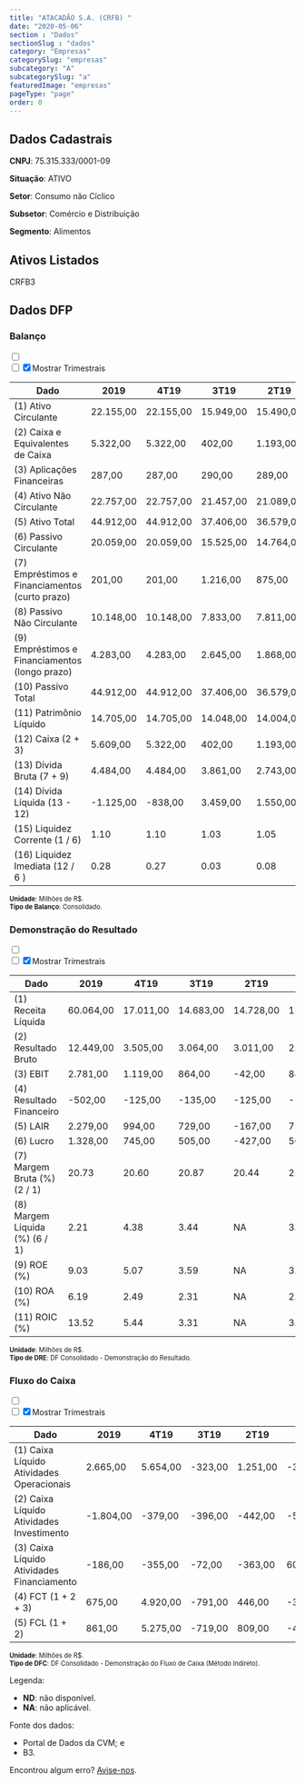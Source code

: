 ```yaml
---  
title: "ATACADÃO S.A. (CRFB) "  
date: "2020-05-06"  
section : "Dados"  
sectionSlug : "dados"  
category: "Empresas"  
categorySlug: "empresas"  
subcategory: "A"  
subcategorySlug: "a"  
featuredImage: "empresas"  
pageType: "page"  
order: 0  
---
```



## Dados Cadastrais


**CNPJ**: 75.315.333/0001-09

**Situação**: ATIVO

**Setor**: Consumo não Cíclico

**Subsetor**: Comércio e Distribuição

**Segmento**: Alimentos


## Ativos Listados


CRFB3 


## Dados DFP

### Balanço
  
<input type='checkbox' class='toggleCommand' id='toggleBalanco' name='toggleBalanco'>  
<div class='filter-group-balanco'>  
<div class='check_button_balanco'>  
<label for='toggleBalanco'>  
<input type='checkbox' data-filter-col='trimBalanco'><input type='checkbox' data-filter-col='trimBalanco' checked><span>Mostrar Trimestrais</span>  
</label>  
</div>  
</div>  
<div class='overflow balancoTableWrapper'>  
<table class='balancoTable'>  
<thead>  
<tr>  
<th class='dataHeader fixedLeftColumn'>Dado</th>  
<th>2019</th>  
<th class='trimHeader' data-col='trimBalanco'>4T19</th>  
<th class='trimHeader' data-col='trimBalanco'>3T19</th>  
<th class='trimHeader' data-col='trimBalanco'>2T19</th>  
<th class='trimHeader' data-col='trimBalanco'>1T19</th>  
<th>2018</th>  
<th class='trimHeader' data-col='trimBalanco'>4T18</th>  
<th class='trimHeader' data-col='trimBalanco'>3T18</th>  
<th class='trimHeader' data-col='trimBalanco'>2T18</th>  
<th class='trimHeader' data-col='trimBalanco'>1T18</th>  
<th>2017</th>  
<th class='trimHeader' data-col='trimBalanco'>4T17</th>  
<th class='trimHeader' data-col='trimBalanco'>3T17</th>  
<th class='trimHeader' data-col='trimBalanco'>2T17</th>  
<th class='trimHeader' data-col='trimBalanco'>1T17</th>  
<th>2016</th>  
<th class='trimHeader' data-col='trimBalanco'>4T16</th>  
<th class='trimHeader' data-col='trimBalanco'>3T16</th>  
<th class='trimHeader' data-col='trimBalanco'>2T16</th>  
<th class='trimHeader' data-col='trimBalanco'>1T16</th>  
<th>2015</th>  
<th class='trimHeader' data-col='trimBalanco'>4T15</th>  
<th class='trimHeader' data-col='trimBalanco'>3T15</th>  
<th class='trimHeader' data-col='trimBalanco'>2T15</th>  
<th class='trimHeader' data-col='trimBalanco'>1T15</th>  
</tr>  
</thead>  
<tbody>  
<tr class='trContaAtivo'>  
<td class='leftAlignCell rowDescription fixedLeftColumn'>(1) Ativo Circulante</td>  
<td>22.155,00</td>  
<td data-col='trimBalanco' class='trimData'>22.155,00</td>  
<td data-col='trimBalanco' class='trimData'>15.949,00</td>  
<td data-col='trimBalanco' class='trimData'>15.490,00</td>  
<td data-col='trimBalanco' class='trimData'>15.547,00</td>  
<td>17.898,00</td>  
<td data-col='trimBalanco' class='trimData'>17.898,00</td>  
<td data-col='trimBalanco' class='trimData'>13.915,00</td>  
<td data-col='trimBalanco' class='trimData'>14.165,00</td>  
<td data-col='trimBalanco' class='trimData'>13.661,00</td>  
<td>16.758,00</td>  
<td data-col='trimBalanco' class='trimData'>16.758,00</td>  
<td data-col='trimBalanco' class='trimData'>12.005,00</td>  
<td data-col='trimBalanco' class='trimData'>12.475,00</td>  
<td data-col='trimBalanco' class='trimData'>16.758,00</td>  
<td>13.761,00</td>  
<td data-col='trimBalanco' class='trimData'>13.761,00</td>  
<td data-col='trimBalanco' class='trimData'>13.761,00</td>  
<td data-col='trimBalanco' class='trimData'>13.761,00</td>  
<td data-col='trimBalanco' class='trimData'>13.761,00</td>  
<td>13.141,00</td>  
<td data-col='trimBalanco' class='trimData'>13.141,00</td>  
<td data-col='trimBalanco' class='trimData'>ND</td>  
<td data-col='trimBalanco' class='trimData'>ND</td>  
<td data-col='trimBalanco' class='trimData'>ND</td>  
</tr>  
<tr class='trContaAtivo'>  
<td class='leftAlignCell rowDescription fixedLeftColumn'>(2) Caixa e Equivalentes de Caixa</td>  
<td>5.322,00</td>  
<td data-col='trimBalanco' class='trimData'>5.322,00</td>  
<td data-col='trimBalanco' class='trimData'>402,00</td>  
<td data-col='trimBalanco' class='trimData'>1.193,00</td>  
<td data-col='trimBalanco' class='trimData'>747,00</td>  
<td>4.647,00</td>  
<td data-col='trimBalanco' class='trimData'>4.647,00</td>  
<td data-col='trimBalanco' class='trimData'>1.376,00</td>  
<td data-col='trimBalanco' class='trimData'>1.899,00</td>  
<td data-col='trimBalanco' class='trimData'>1.635,00</td>  
<td>4.804,00</td>  
<td data-col='trimBalanco' class='trimData'>4.804,00</td>  
<td data-col='trimBalanco' class='trimData'>773,00</td>  
<td data-col='trimBalanco' class='trimData'>1.297,00</td>  
<td data-col='trimBalanco' class='trimData'>4.804,00</td>  
<td>3.242,00</td>  
<td data-col='trimBalanco' class='trimData'>3.242,00</td>  
<td data-col='trimBalanco' class='trimData'>3.242,00</td>  
<td data-col='trimBalanco' class='trimData'>3.242,00</td>  
<td data-col='trimBalanco' class='trimData'>3.242,00</td>  
<td>2.882,00</td>  
<td data-col='trimBalanco' class='trimData'>2.882,00</td>  
<td data-col='trimBalanco' class='trimData'>ND</td>  
<td data-col='trimBalanco' class='trimData'>ND</td>  
<td data-col='trimBalanco' class='trimData'>ND</td>  
</tr>  
<tr class='trContaAtivo'>  
<td class='leftAlignCell rowDescription fixedLeftColumn'>(3) Aplicações Financeiras</td>  
<td>287,00</td>  
<td data-col='trimBalanco' class='trimData'>287,00</td>  
<td data-col='trimBalanco' class='trimData'>290,00</td>  
<td data-col='trimBalanco' class='trimData'>289,00</td>  
<td data-col='trimBalanco' class='trimData'>295,00</td>  
<td>286,00</td>  
<td data-col='trimBalanco' class='trimData'>286,00</td>  
<td data-col='trimBalanco' class='trimData'>60,00</td>  
<td data-col='trimBalanco' class='trimData'>413,00</td>  
<td data-col='trimBalanco' class='trimData'>7,00</td>  
<td>6,00</td>  
<td data-col='trimBalanco' class='trimData'>6,00</td>  
<td data-col='trimBalanco' class='trimData'>188,00</td>  
<td data-col='trimBalanco' class='trimData'>231,00</td>  
<td data-col='trimBalanco' class='trimData'>6,00</td>  
<td>0,00</td>  
<td data-col='trimBalanco' class='trimData'>0,00</td>  
<td data-col='trimBalanco' class='trimData'>0,00</td>  
<td data-col='trimBalanco' class='trimData'>0,00</td>  
<td data-col='trimBalanco' class='trimData'>0,00</td>  
<td>0,00</td>  
<td data-col='trimBalanco' class='trimData'>0,00</td>  
<td data-col='trimBalanco' class='trimData'>ND</td>  
<td data-col='trimBalanco' class='trimData'>ND</td>  
<td data-col='trimBalanco' class='trimData'>ND</td>  
</tr>  
<tr class='trContaAtivo'>  
<td class='leftAlignCell rowDescription fixedLeftColumn'>(4) Ativo Não Circulante</td>  
<td>22.757,00</td>  
<td data-col='trimBalanco' class='trimData'>22.757,00</td>  
<td data-col='trimBalanco' class='trimData'>21.457,00</td>  
<td data-col='trimBalanco' class='trimData'>21.089,00</td>  
<td data-col='trimBalanco' class='trimData'>20.110,00</td>  
<td>18.779,00</td>  
<td data-col='trimBalanco' class='trimData'>18.779,00</td>  
<td data-col='trimBalanco' class='trimData'>18.265,00</td>  
<td data-col='trimBalanco' class='trimData'>17.839,00</td>  
<td data-col='trimBalanco' class='trimData'>17.458,00</td>  
<td>17.120,00</td>  
<td data-col='trimBalanco' class='trimData'>17.120,00</td>  
<td data-col='trimBalanco' class='trimData'>16.266,00</td>  
<td data-col='trimBalanco' class='trimData'>15.032,00</td>  
<td data-col='trimBalanco' class='trimData'>17.120,00</td>  
<td>14.567,00</td>  
<td data-col='trimBalanco' class='trimData'>14.567,00</td>  
<td data-col='trimBalanco' class='trimData'>14.567,00</td>  
<td data-col='trimBalanco' class='trimData'>14.567,00</td>  
<td data-col='trimBalanco' class='trimData'>14.567,00</td>  
<td>12.900,00</td>  
<td data-col='trimBalanco' class='trimData'>12.900,00</td>  
<td data-col='trimBalanco' class='trimData'>ND</td>  
<td data-col='trimBalanco' class='trimData'>ND</td>  
<td data-col='trimBalanco' class='trimData'>ND</td>  
</tr>  
<tr class='trContaAtivo'>  
<td class='leftAlignCell rowDescription fixedLeftColumn'>(5) Ativo Total</td>  
<td>44.912,00</td>  
<td data-col='trimBalanco' class='trimData'>44.912,00</td>  
<td data-col='trimBalanco' class='trimData'>37.406,00</td>  
<td data-col='trimBalanco' class='trimData'>36.579,00</td>  
<td data-col='trimBalanco' class='trimData'>35.657,00</td>  
<td>36.677,00</td>  
<td data-col='trimBalanco' class='trimData'>36.677,00</td>  
<td data-col='trimBalanco' class='trimData'>32.180,00</td>  
<td data-col='trimBalanco' class='trimData'>32.004,00</td>  
<td data-col='trimBalanco' class='trimData'>31.119,00</td>  
<td>33.878,00</td>  
<td data-col='trimBalanco' class='trimData'>33.878,00</td>  
<td data-col='trimBalanco' class='trimData'>28.271,00</td>  
<td data-col='trimBalanco' class='trimData'>27.507,00</td>  
<td data-col='trimBalanco' class='trimData'>33.878,00</td>  
<td>28.328,00</td>  
<td data-col='trimBalanco' class='trimData'>28.328,00</td>  
<td data-col='trimBalanco' class='trimData'>28.328,00</td>  
<td data-col='trimBalanco' class='trimData'>28.328,00</td>  
<td data-col='trimBalanco' class='trimData'>28.328,00</td>  
<td>26.041,00</td>  
<td data-col='trimBalanco' class='trimData'>26.041,00</td>  
<td data-col='trimBalanco' class='trimData'>ND</td>  
<td data-col='trimBalanco' class='trimData'>ND</td>  
<td data-col='trimBalanco' class='trimData'>ND</td>  
</tr>  
<tr class='trContaPassivo'>  
<td class='leftAlignCell rowDescription fixedLeftColumn'>(6) Passivo Circulante</td>  
<td>20.059,00</td>  
<td data-col='trimBalanco' class='trimData'>20.059,00</td>  
<td data-col='trimBalanco' class='trimData'>15.525,00</td>  
<td data-col='trimBalanco' class='trimData'>14.764,00</td>  
<td data-col='trimBalanco' class='trimData'>14.448,00</td>  
<td>16.746,00</td>  
<td data-col='trimBalanco' class='trimData'>16.746,00</td>  
<td data-col='trimBalanco' class='trimData'>12.378,00</td>  
<td data-col='trimBalanco' class='trimData'>12.561,00</td>  
<td data-col='trimBalanco' class='trimData'>13.679,00</td>  
<td>16.284,00</td>  
<td data-col='trimBalanco' class='trimData'>16.284,00</td>  
<td data-col='trimBalanco' class='trimData'>11.837,00</td>  
<td data-col='trimBalanco' class='trimData'>13.527,00</td>  
<td data-col='trimBalanco' class='trimData'>16.284,00</td>  
<td>13.321,00</td>  
<td data-col='trimBalanco' class='trimData'>13.321,00</td>  
<td data-col='trimBalanco' class='trimData'>13.321,00</td>  
<td data-col='trimBalanco' class='trimData'>13.321,00</td>  
<td data-col='trimBalanco' class='trimData'>13.321,00</td>  
<td>11.989,00</td>  
<td data-col='trimBalanco' class='trimData'>11.989,00</td>  
<td data-col='trimBalanco' class='trimData'>ND</td>  
<td data-col='trimBalanco' class='trimData'>ND</td>  
<td data-col='trimBalanco' class='trimData'>ND</td>  
</tr>  
<tr class='trContaPassivo'>  
<td class='leftAlignCell rowDescription fixedLeftColumn'>(7) Empréstimos e Financiamentos (curto prazo)</td>  
<td>201,00</td>  
<td data-col='trimBalanco' class='trimData'>201,00</td>  
<td data-col='trimBalanco' class='trimData'>1.216,00</td>  
<td data-col='trimBalanco' class='trimData'>875,00</td>  
<td data-col='trimBalanco' class='trimData'>894,00</td>  
<td>17,00</td>  
<td data-col='trimBalanco' class='trimData'>17,00</td>  
<td data-col='trimBalanco' class='trimData'>985,00</td>  
<td data-col='trimBalanco' class='trimData'>1.002,00</td>  
<td data-col='trimBalanco' class='trimData'>2.001,00</td>  
<td>1.461,00</td>  
<td data-col='trimBalanco' class='trimData'>1.461,00</td>  
<td data-col='trimBalanco' class='trimData'>1.625,00</td>  
<td data-col='trimBalanco' class='trimData'>3.004,00</td>  
<td data-col='trimBalanco' class='trimData'>1.461,00</td>  
<td>645,00</td>  
<td data-col='trimBalanco' class='trimData'>645,00</td>  
<td data-col='trimBalanco' class='trimData'>645,00</td>  
<td data-col='trimBalanco' class='trimData'>645,00</td>  
<td data-col='trimBalanco' class='trimData'>645,00</td>  
<td>1.243,00</td>  
<td data-col='trimBalanco' class='trimData'>1.243,00</td>  
<td data-col='trimBalanco' class='trimData'>ND</td>  
<td data-col='trimBalanco' class='trimData'>ND</td>  
<td data-col='trimBalanco' class='trimData'>ND</td>  
</tr>  
<tr class='trContaPassivo'>  
<td class='leftAlignCell rowDescription fixedLeftColumn'>(8) Passivo Não Circulante</td>  
<td>10.148,00</td>  
<td data-col='trimBalanco' class='trimData'>10.148,00</td>  
<td data-col='trimBalanco' class='trimData'>7.833,00</td>  
<td data-col='trimBalanco' class='trimData'>7.811,00</td>  
<td data-col='trimBalanco' class='trimData'>6.651,00</td>  
<td>5.884,00</td>  
<td data-col='trimBalanco' class='trimData'>5.884,00</td>  
<td data-col='trimBalanco' class='trimData'>6.023,00</td>  
<td data-col='trimBalanco' class='trimData'>5.945,00</td>  
<td data-col='trimBalanco' class='trimData'>4.170,00</td>  
<td>4.454,00</td>  
<td data-col='trimBalanco' class='trimData'>4.454,00</td>  
<td data-col='trimBalanco' class='trimData'>3.896,00</td>  
<td data-col='trimBalanco' class='trimData'>5.054,00</td>  
<td data-col='trimBalanco' class='trimData'>4.454,00</td>  
<td>6.558,00</td>  
<td data-col='trimBalanco' class='trimData'>6.558,00</td>  
<td data-col='trimBalanco' class='trimData'>6.558,00</td>  
<td data-col='trimBalanco' class='trimData'>6.558,00</td>  
<td data-col='trimBalanco' class='trimData'>6.558,00</td>  
<td>7.021,00</td>  
<td data-col='trimBalanco' class='trimData'>7.021,00</td>  
<td data-col='trimBalanco' class='trimData'>ND</td>  
<td data-col='trimBalanco' class='trimData'>ND</td>  
<td data-col='trimBalanco' class='trimData'>ND</td>  
</tr>  
<tr class='trContaPassivo'>  
<td class='leftAlignCell rowDescription fixedLeftColumn'>(9) Empréstimos e Financiamentos (longo prazo)</td>  
<td>4.283,00</td>  
<td data-col='trimBalanco' class='trimData'>4.283,00</td>  
<td data-col='trimBalanco' class='trimData'>2.645,00</td>  
<td data-col='trimBalanco' class='trimData'>1.868,00</td>  
<td data-col='trimBalanco' class='trimData'>2.619,00</td>  
<td>1.896,00</td>  
<td data-col='trimBalanco' class='trimData'>1.896,00</td>  
<td data-col='trimBalanco' class='trimData'>1.500,00</td>  
<td data-col='trimBalanco' class='trimData'>1.500,00</td>  
<td data-col='trimBalanco' class='trimData'>516,00</td>  
<td>1.016,00</td>  
<td data-col='trimBalanco' class='trimData'>1.016,00</td>  
<td data-col='trimBalanco' class='trimData'>437,00</td>  
<td data-col='trimBalanco' class='trimData'>1.804,00</td>  
<td data-col='trimBalanco' class='trimData'>1.016,00</td>  
<td>3.394,00</td>  
<td data-col='trimBalanco' class='trimData'>3.394,00</td>  
<td data-col='trimBalanco' class='trimData'>3.394,00</td>  
<td data-col='trimBalanco' class='trimData'>3.394,00</td>  
<td data-col='trimBalanco' class='trimData'>3.394,00</td>  
<td>3.565,00</td>  
<td data-col='trimBalanco' class='trimData'>3.565,00</td>  
<td data-col='trimBalanco' class='trimData'>ND</td>  
<td data-col='trimBalanco' class='trimData'>ND</td>  
<td data-col='trimBalanco' class='trimData'>ND</td>  
</tr>  
<tr class='trContaPassivo'>  
<td class='leftAlignCell rowDescription fixedLeftColumn'>(10) Passivo Total</td>  
<td>44.912,00</td>  
<td data-col='trimBalanco' class='trimData'>44.912,00</td>  
<td data-col='trimBalanco' class='trimData'>37.406,00</td>  
<td data-col='trimBalanco' class='trimData'>36.579,00</td>  
<td data-col='trimBalanco' class='trimData'>35.657,00</td>  
<td>36.677,00</td>  
<td data-col='trimBalanco' class='trimData'>36.677,00</td>  
<td data-col='trimBalanco' class='trimData'>32.180,00</td>  
<td data-col='trimBalanco' class='trimData'>32.004,00</td>  
<td data-col='trimBalanco' class='trimData'>31.119,00</td>  
<td>33.878,00</td>  
<td data-col='trimBalanco' class='trimData'>33.878,00</td>  
<td data-col='trimBalanco' class='trimData'>28.271,00</td>  
<td data-col='trimBalanco' class='trimData'>27.507,00</td>  
<td data-col='trimBalanco' class='trimData'>33.878,00</td>  
<td>28.328,00</td>  
<td data-col='trimBalanco' class='trimData'>28.328,00</td>  
<td data-col='trimBalanco' class='trimData'>28.328,00</td>  
<td data-col='trimBalanco' class='trimData'>28.328,00</td>  
<td data-col='trimBalanco' class='trimData'>28.328,00</td>  
<td>26.041,00</td>  
<td data-col='trimBalanco' class='trimData'>26.041,00</td>  
<td data-col='trimBalanco' class='trimData'>ND</td>  
<td data-col='trimBalanco' class='trimData'>ND</td>  
<td data-col='trimBalanco' class='trimData'>ND</td>  
</tr>  
<tr class='trContaPassivo'>  
<td class='leftAlignCell rowDescription fixedLeftColumn'>(11) Patrimônio Líquido</td>  
<td>14.705,00</td>  
<td data-col='trimBalanco' class='trimData'>14.705,00</td>  
<td data-col='trimBalanco' class='trimData'>14.048,00</td>  
<td data-col='trimBalanco' class='trimData'>14.004,00</td>  
<td data-col='trimBalanco' class='trimData'>14.558,00</td>  
<td>14.047,00</td>  
<td data-col='trimBalanco' class='trimData'>14.047,00</td>  
<td data-col='trimBalanco' class='trimData'>13.779,00</td>  
<td data-col='trimBalanco' class='trimData'>13.498,00</td>  
<td data-col='trimBalanco' class='trimData'>13.270,00</td>  
<td>13.140,00</td>  
<td data-col='trimBalanco' class='trimData'>13.140,00</td>  
<td data-col='trimBalanco' class='trimData'>12.538,00</td>  
<td data-col='trimBalanco' class='trimData'>8.926,00</td>  
<td data-col='trimBalanco' class='trimData'>13.140,00</td>  
<td>8.449,00</td>  
<td data-col='trimBalanco' class='trimData'>8.449,00</td>  
<td data-col='trimBalanco' class='trimData'>8.449,00</td>  
<td data-col='trimBalanco' class='trimData'>8.449,00</td>  
<td data-col='trimBalanco' class='trimData'>8.449,00</td>  
<td>7.031,00</td>  
<td data-col='trimBalanco' class='trimData'>7.031,00</td>  
<td data-col='trimBalanco' class='trimData'>ND</td>  
<td data-col='trimBalanco' class='trimData'>ND</td>  
<td data-col='trimBalanco' class='trimData'>ND</td>  
</tr>  
<tr>  
<td class='leftAlignCell rowDescription fixedLeftColumn'>(12) Caixa (2 + 3)</td>  
<td class='positiveNumber'>5.609,00</td>  
<td class='positiveNumber trimData' data-col='trimBalanco'>5.322,00</td>  
<td class='positiveNumber trimData' data-col='trimBalanco'>402,00</td>  
<td class='positiveNumber trimData' data-col='trimBalanco'>1.193,00</td>  
<td class='positiveNumber trimData' data-col='trimBalanco'>747,00</td>  
<td class='positiveNumber'>4.933,00</td>  
<td class='positiveNumber trimData' data-col='trimBalanco'>4.647,00</td>  
<td class='positiveNumber trimData' data-col='trimBalanco'>1.376,00</td>  
<td class='positiveNumber trimData' data-col='trimBalanco'>1.899,00</td>  
<td class='positiveNumber trimData' data-col='trimBalanco'>1.635,00</td>  
<td class='positiveNumber'>4.810,00</td>  
<td class='positiveNumber trimData' data-col='trimBalanco'>4.804,00</td>  
<td class='positiveNumber trimData' data-col='trimBalanco'>773,00</td>  
<td class='positiveNumber trimData' data-col='trimBalanco'>1.297,00</td>  
<td class='positiveNumber trimData' data-col='trimBalanco'>4.804,00</td>  
<td class='positiveNumber'>3.242,00</td>  
<td class='positiveNumber trimData' data-col='trimBalanco'>3.242,00</td>  
<td class='positiveNumber trimData' data-col='trimBalanco'>3.242,00</td>  
<td class='positiveNumber trimData' data-col='trimBalanco'>3.242,00</td>  
<td class='positiveNumber trimData' data-col='trimBalanco'>3.242,00</td>  
<td class='positiveNumber'>2.882,00</td>  
<td class='positiveNumber trimData' data-col='trimBalanco'>2.882,00</td>  
<td data-col='trimBalanco' class='trimData'>ND</td>  
<td data-col='trimBalanco' class='trimData'>ND</td>  
<td data-col='trimBalanco' class='trimData'>ND</td>  
</tr>  
<tr class='trDividaBruta'>  
<td class='leftAlignCell rowDescription fixedLeftColumn'>(13) Dívida Bruta (7 + 9)</td>  
<td class='negativeNumber'>4.484,00</td>  
<td class='negativeNumber trimData' data-col='trimBalanco'>4.484,00</td>  
<td class='negativeNumber trimData' data-col='trimBalanco'>3.861,00</td>  
<td class='negativeNumber trimData' data-col='trimBalanco'>2.743,00</td>  
<td class='negativeNumber trimData' data-col='trimBalanco'>3.513,00</td>  
<td class='negativeNumber'>1.913,00</td>  
<td class='negativeNumber trimData' data-col='trimBalanco'>1.913,00</td>  
<td class='negativeNumber trimData' data-col='trimBalanco'>2.485,00</td>  
<td class='negativeNumber trimData' data-col='trimBalanco'>2.502,00</td>  
<td class='negativeNumber trimData' data-col='trimBalanco'>2.517,00</td>  
<td class='negativeNumber'>2.477,00</td>  
<td class='negativeNumber trimData' data-col='trimBalanco'>2.477,00</td>  
<td class='negativeNumber trimData' data-col='trimBalanco'>2.062,00</td>  
<td class='negativeNumber trimData' data-col='trimBalanco'>4.808,00</td>  
<td class='negativeNumber trimData' data-col='trimBalanco'>2.477,00</td>  
<td class='negativeNumber'>4.039,00</td>  
<td class='negativeNumber trimData' data-col='trimBalanco'>4.039,00</td>  
<td class='negativeNumber trimData' data-col='trimBalanco'>4.039,00</td>  
<td class='negativeNumber trimData' data-col='trimBalanco'>4.039,00</td>  
<td class='negativeNumber trimData' data-col='trimBalanco'>4.039,00</td>  
<td class='negativeNumber'>4.808,00</td>  
<td class='negativeNumber trimData' data-col='trimBalanco'>4.808,00</td>  
<td data-col='trimBalanco' class='trimData'>ND</td>  
<td data-col='trimBalanco' class='trimData'>ND</td>  
<td data-col='trimBalanco' class='trimData'>ND</td>  
</tr>  
<tr>  
<td class='leftAlignCell rowDescription fixedLeftColumn'>(14) Dívida Líquida  (13 - 12)</td>  
<td class='positiveNumber'>-1.125,00</td>  
<td class='positiveNumber trimData' data-col='trimBalanco'>-838,00</td>  
<td class='negativeNumber trimData' data-col='trimBalanco'>3.459,00</td>  
<td class='negativeNumber trimData' data-col='trimBalanco'>1.550,00</td>  
<td class='negativeNumber trimData' data-col='trimBalanco'>2.766,00</td>  
<td class='positiveNumber'>-3.020,00</td>  
<td class='positiveNumber trimData' data-col='trimBalanco'>-2.734,00</td>  
<td class='negativeNumber trimData' data-col='trimBalanco'>1.109,00</td>  
<td class='negativeNumber trimData' data-col='trimBalanco'>603,00</td>  
<td class='negativeNumber trimData' data-col='trimBalanco'>882,00</td>  
<td class='positiveNumber'>-2.333,00</td>  
<td class='positiveNumber trimData' data-col='trimBalanco'>-2.327,00</td>  
<td class='negativeNumber trimData' data-col='trimBalanco'>1.289,00</td>  
<td class='negativeNumber trimData' data-col='trimBalanco'>3.511,00</td>  
<td class='positiveNumber trimData' data-col='trimBalanco'>-2.327,00</td>  
<td class='negativeNumber'>797,00</td>  
<td class='negativeNumber trimData' data-col='trimBalanco'>797,00</td>  
<td class='negativeNumber trimData' data-col='trimBalanco'>797,00</td>  
<td class='negativeNumber trimData' data-col='trimBalanco'>797,00</td>  
<td class='negativeNumber trimData' data-col='trimBalanco'>797,00</td>  
<td class='negativeNumber'>1.926,00</td>  
<td class='negativeNumber trimData' data-col='trimBalanco'>1.926,00</td>  
<td data-col='trimBalanco' class='trimData'>ND</td>  
<td data-col='trimBalanco' class='trimData'>ND</td>  
<td data-col='trimBalanco' class='trimData'>ND</td>  
</tr>  
<tr>  
<td class='leftAlignCell rowDescription fixedLeftColumn'>(15) Liquidez Corrente (1 / 6)</td>  
<td>1.10</td>  
<td data-col='trimBalanco' class='trimData'>1.10</td>  
<td data-col='trimBalanco' class='trimData'>1.03</td>  
<td data-col='trimBalanco' class='trimData'>1.05</td>  
<td data-col='trimBalanco' class='trimData'>1.08</td>  
<td>1.07</td>  
<td data-col='trimBalanco' class='trimData'>1.07</td>  
<td data-col='trimBalanco' class='trimData'>1.12</td>  
<td data-col='trimBalanco' class='trimData'>1.13</td>  
<td data-col='trimBalanco' class='trimData'>1.00</td>  
<td>1.03</td>  
<td data-col='trimBalanco' class='trimData'>1.03</td>  
<td data-col='trimBalanco' class='trimData'>1.01</td>  
<td data-col='trimBalanco' class='trimData'>0.92</td>  
<td data-col='trimBalanco' class='trimData'>1.03</td>  
<td>1.03</td>  
<td data-col='trimBalanco' class='trimData'>1.03</td>  
<td data-col='trimBalanco' class='trimData'>1.03</td>  
<td data-col='trimBalanco' class='trimData'>1.03</td>  
<td data-col='trimBalanco' class='trimData'>1.03</td>  
<td>1.10</td>  
<td data-col='trimBalanco' class='trimData'>1.10</td>  
<td data-col='trimBalanco' class='trimData'>ND</td>  
<td data-col='trimBalanco' class='trimData'>ND</td>  
<td data-col='trimBalanco' class='trimData'>ND</td>  
</tr>  
<tr>  
<td class='leftAlignCell rowDescription fixedLeftColumn'>(16) Liquidez Imediata  (12 / 6 )</td>  
<td>0.28</td>  
<td data-col='trimBalanco' class='trimData'>0.27</td>  
<td data-col='trimBalanco' class='trimData'>0.03</td>  
<td data-col='trimBalanco' class='trimData'>0.08</td>  
<td data-col='trimBalanco' class='trimData'>0.05</td>  
<td>0.29</td>  
<td data-col='trimBalanco' class='trimData'>0.28</td>  
<td data-col='trimBalanco' class='trimData'>0.11</td>  
<td data-col='trimBalanco' class='trimData'>0.15</td>  
<td data-col='trimBalanco' class='trimData'>0.12</td>  
<td>0.30</td>  
<td data-col='trimBalanco' class='trimData'>0.30</td>  
<td data-col='trimBalanco' class='trimData'>0.07</td>  
<td data-col='trimBalanco' class='trimData'>0.10</td>  
<td data-col='trimBalanco' class='trimData'>0.30</td>  
<td>0.24</td>  
<td data-col='trimBalanco' class='trimData'>0.24</td>  
<td data-col='trimBalanco' class='trimData'>0.24</td>  
<td data-col='trimBalanco' class='trimData'>0.24</td>  
<td data-col='trimBalanco' class='trimData'>0.24</td>  
<td>0.24</td>  
<td data-col='trimBalanco' class='trimData'>0.24</td>  
<td data-col='trimBalanco' class='trimData'>ND</td>  
<td data-col='trimBalanco' class='trimData'>ND</td>  
<td data-col='trimBalanco' class='trimData'>ND</td>  
</tr>  
</tbody>  
</table>  
</div>  
<p style='font-size:0.7rem; margin:0px;'><strong>Unidade</strong>: Milhões de R$.</p>  
<p style='font-size:0.7rem; margin:0px;'><strong>Tipo de Balanço</strong>: Consolidado.</p>


### Demonstração do Resultado
  
<input type='checkbox' class='toggleCommand' id='toggleDRE' name='toggleDRE'>  
<div class='filter-group-dre'>  
<div class='check_button_dre'>  
<label for='toggleDRE'>  
<input type='checkbox' data-filter-col='trimDRE'><input type='checkbox' data-filter-col='trimDRE' checked><span>Mostrar Trimestrais</span>  
</label>  
</div>  
</div>  
<div class='overflow balancoTableWrapper'>  
<table class='balancoTable'>  
<thead>  
<tr>  
<th class='dataHeader fixedLeftColumn'>Dado</th>  
<th>2019</th>  
<th class='trimHeader' data-col='trimDRE'>4T19</th>  
<th class='trimHeader' data-col='trimDRE'>3T19</th>  
<th class='trimHeader' data-col='trimDRE'>2T19</th>  
<th class='trimHeader' data-col='trimDRE'>1T19</th>  
<th>2018</th>  
<th class='trimHeader' data-col='trimDRE'>4T18</th>  
<th class='trimHeader' data-col='trimDRE'>3T18</th>  
<th class='trimHeader' data-col='trimDRE'>2T18</th>  
<th class='trimHeader' data-col='trimDRE'>1T18</th>  
<th>2017</th>  
<th class='trimHeader' data-col='trimDRE'>4T17</th>  
<th class='trimHeader' data-col='trimDRE'>3T17</th>  
<th class='trimHeader' data-col='trimDRE'>2T17</th>  
<th class='trimHeader' data-col='trimDRE'>1T17</th>  
<th>2016</th>  
<th class='trimHeader' data-col='trimDRE'>4T16</th>  
<th class='trimHeader' data-col='trimDRE'>3T16</th>  
<th class='trimHeader' data-col='trimDRE'>2T16</th>  
<th class='trimHeader' data-col='trimDRE'>1T16</th>  
<th>2015</th>  
<th class='trimHeader' data-col='trimDRE'>4T15</th>  
<th class='trimHeader' data-col='trimDRE'>3T15</th>  
<th class='trimHeader' data-col='trimDRE'>2T15</th>  
<th class='trimHeader' data-col='trimDRE'>1T15</th>  
</tr>  
</thead>  
<tbody>  
<tr class='trDRE'>  
<td class='leftAlignCell rowDescription fixedLeftColumn'>(1) Receita Líquida</td>  
<td>60.064,00</td>  
<td data-col='trimDRE' class='trimData' >17.011,00</td>  
<td data-col='trimDRE' class='trimData' >14.683,00</td>  
<td data-col='trimDRE' class='trimData' >14.728,00</td>  
<td data-col='trimDRE' class='trimData' >13.642,00</td>  
<td>54.267,00</td>  
<td data-col='trimDRE' class='trimData' >15.178,00</td>  
<td data-col='trimDRE' class='trimData' >13.485,00</td>  
<td data-col='trimDRE' class='trimData' >13.060,00</td>  
<td data-col='trimDRE' class='trimData' >12.544,00</td>  
<td>50.280,00</td>  
<td data-col='trimDRE' class='trimData' >13.717,00</td>  
<td data-col='trimDRE' class='trimData' >12.386,00</td>  
<td data-col='trimDRE' class='trimData' >12.299,00</td>  
<td data-col='trimDRE' class='trimData' >11.878,00</td>  
<td>47.534,00</td>  
<td data-col='trimDRE' class='trimData' >13.165,00</td>  
<td data-col='trimDRE' class='trimData' >11.896,00</td>  
<td data-col='trimDRE' class='trimData' >11.396,00</td>  
<td data-col='trimDRE' class='trimData' >11.077,00</td>  
<td>41.538,00</td>  
<td data-col='trimDRE' class='trimData' >41.538,00</td>  
<td data-col='trimDRE' class='trimData'>ND</td>  
<td data-col='trimDRE' class='trimData'>ND</td>  
<td data-col='trimDRE' class='trimData'>ND</td>  
</tr>  
<tr class='trDRE'>  
<td class='leftAlignCell rowDescription fixedLeftColumn'>(2) Resultado Bruto</td>  
<td class='positiveNumberGreen'>12.449,00</td>  
<td data-col='trimDRE' class='trimData positiveNumberGreen' >3.505,00</td>  
<td data-col='trimDRE' class='trimData positiveNumberGreen' >3.064,00</td>  
<td data-col='trimDRE' class='trimData positiveNumberGreen' >3.011,00</td>  
<td data-col='trimDRE' class='trimData positiveNumberGreen' >2.869,00</td>  
<td class='positiveNumberGreen'>11.381,00</td>  
<td data-col='trimDRE' class='trimData positiveNumberGreen' >3.390,00</td>  
<td data-col='trimDRE' class='trimData positiveNumberGreen' >2.772,00</td>  
<td data-col='trimDRE' class='trimData positiveNumberGreen' >2.675,00</td>  
<td data-col='trimDRE' class='trimData positiveNumberGreen' >2.544,00</td>  
<td class='positiveNumberGreen'>10.257,00</td>  
<td data-col='trimDRE' class='trimData positiveNumberGreen' >2.847,00</td>  
<td data-col='trimDRE' class='trimData positiveNumberGreen' >2.553,00</td>  
<td data-col='trimDRE' class='trimData positiveNumberGreen' >2.487,00</td>  
<td data-col='trimDRE' class='trimData positiveNumberGreen' >2.370,00</td>  
<td class='positiveNumberGreen'>9.501,00</td>  
<td data-col='trimDRE' class='trimData positiveNumberGreen' >2.718,00</td>  
<td data-col='trimDRE' class='trimData positiveNumberGreen' >2.332,00</td>  
<td data-col='trimDRE' class='trimData positiveNumberGreen' >2.295,00</td>  
<td data-col='trimDRE' class='trimData positiveNumberGreen' >2.156,00</td>  
<td class='positiveNumberGreen'>8.405,00</td>  
<td data-col='trimDRE' class='trimData positiveNumberGreen' >8.405,00</td>  
<td data-col='trimDRE' class='trimData'>ND</td>  
<td data-col='trimDRE' class='trimData'>ND</td>  
<td data-col='trimDRE' class='trimData'>ND</td>  
</tr>  
<tr class='trDRE'>  
<td class='leftAlignCell rowDescription fixedLeftColumn'>(3) EBIT</td>  
<td class='positiveNumberGreen'>2.781,00</td>  
<td data-col='trimDRE' class='trimData positiveNumberGreen' >1.119,00</td>  
<td data-col='trimDRE' class='trimData positiveNumberGreen' >864,00</td>  
<td data-col='trimDRE' class='trimData negativeNumber' >-42,00</td>  
<td data-col='trimDRE' class='trimData positiveNumberGreen' >840,00</td>  
<td class='positiveNumberGreen'>3.117,00</td>  
<td data-col='trimDRE' class='trimData positiveNumberGreen' >1.075,00</td>  
<td data-col='trimDRE' class='trimData positiveNumberGreen' >737,00</td>  
<td data-col='trimDRE' class='trimData positiveNumberGreen' >711,00</td>  
<td data-col='trimDRE' class='trimData positiveNumberGreen' >594,00</td>  
<td class='positiveNumberGreen'>3.104,00</td>  
<td data-col='trimDRE' class='trimData positiveNumberGreen' >899,10</td>  
<td data-col='trimDRE' class='trimData positiveNumberGreen' >1.071,90</td>  
<td data-col='trimDRE' class='trimData positiveNumberGreen' >588,00</td>  
<td data-col='trimDRE' class='trimData positiveNumberGreen' >545,00</td>  
<td class='positiveNumberGreen'>2.655,00</td>  
<td data-col='trimDRE' class='trimData positiveNumberGreen' >908,40</td>  
<td data-col='trimDRE' class='trimData positiveNumberGreen' >624,60</td>  
<td data-col='trimDRE' class='trimData positiveNumberGreen' >611,00</td>  
<td data-col='trimDRE' class='trimData positiveNumberGreen' >511,00</td>  
<td class='positiveNumberGreen'>2.281,00</td>  
<td data-col='trimDRE' class='trimData positiveNumberGreen' >2.281,00</td>  
<td data-col='trimDRE' class='trimData'>ND</td>  
<td data-col='trimDRE' class='trimData'>ND</td>  
<td data-col='trimDRE' class='trimData'>ND</td>  
</tr>  
<tr class='trDRE'>  
<td class='leftAlignCell rowDescription fixedLeftColumn'>(4) Resultado Financeiro</td>  
<td class='negativeNumber'>-502,00</td>  
<td data-col='trimDRE' class='trimData negativeNumber' >-125,00</td>  
<td data-col='trimDRE' class='trimData negativeNumber' >-135,00</td>  
<td data-col='trimDRE' class='trimData negativeNumber' >-125,00</td>  
<td data-col='trimDRE' class='trimData negativeNumber' >-117,00</td>  
<td class='negativeNumber'>-361,00</td>  
<td data-col='trimDRE' class='trimData negativeNumber' >-103,00</td>  
<td data-col='trimDRE' class='trimData negativeNumber' >-120,00</td>  
<td data-col='trimDRE' class='trimData negativeNumber' >-55,00</td>  
<td data-col='trimDRE' class='trimData negativeNumber' >-83,00</td>  
<td class='negativeNumber'>-660,00</td>  
<td data-col='trimDRE' class='trimData negativeNumber' >-64,60</td>  
<td data-col='trimDRE' class='trimData negativeNumber' >-168,40</td>  
<td data-col='trimDRE' class='trimData negativeNumber' >-216,00</td>  
<td data-col='trimDRE' class='trimData negativeNumber' >-211,00</td>  
<td class='negativeNumber'>-781,00</td>  
<td data-col='trimDRE' class='trimData negativeNumber' >-265,00</td>  
<td data-col='trimDRE' class='trimData negativeNumber' >-166,00</td>  
<td data-col='trimDRE' class='trimData negativeNumber' >-179,00</td>  
<td data-col='trimDRE' class='trimData negativeNumber' >-171,00</td>  
<td class='negativeNumber'>-703,00</td>  
<td data-col='trimDRE' class='trimData negativeNumber' >-703,00</td>  
<td data-col='trimDRE' class='trimData'>ND</td>  
<td data-col='trimDRE' class='trimData'>ND</td>  
<td data-col='trimDRE' class='trimData'>ND</td>  
</tr>  
<tr class='trDRE'>  
<td class='leftAlignCell rowDescription fixedLeftColumn'>(5) LAIR</td>  
<td class='positiveNumberGreen'>2.279,00</td>  
<td data-col='trimDRE' class='trimData positiveNumberGreen' >994,00</td>  
<td data-col='trimDRE' class='trimData positiveNumberGreen' >729,00</td>  
<td data-col='trimDRE' class='trimData negativeNumber' >-167,00</td>  
<td data-col='trimDRE' class='trimData positiveNumberGreen' >723,00</td>  
<td class='positiveNumberGreen'>2.756,00</td>  
<td data-col='trimDRE' class='trimData positiveNumberGreen' >972,00</td>  
<td data-col='trimDRE' class='trimData positiveNumberGreen' >617,00</td>  
<td data-col='trimDRE' class='trimData positiveNumberGreen' >656,00</td>  
<td data-col='trimDRE' class='trimData positiveNumberGreen' >511,00</td>  
<td class='positiveNumberGreen'>2.444,00</td>  
<td data-col='trimDRE' class='trimData positiveNumberGreen' >834,50</td>  
<td data-col='trimDRE' class='trimData positiveNumberGreen' >903,50</td>  
<td data-col='trimDRE' class='trimData positiveNumberGreen' >372,00</td>  
<td data-col='trimDRE' class='trimData positiveNumberGreen' >334,00</td>  
<td class='positiveNumberGreen'>1.874,00</td>  
<td data-col='trimDRE' class='trimData positiveNumberGreen' >643,40</td>  
<td data-col='trimDRE' class='trimData positiveNumberGreen' >458,60</td>  
<td data-col='trimDRE' class='trimData positiveNumberGreen' >432,00</td>  
<td data-col='trimDRE' class='trimData positiveNumberGreen' >340,00</td>  
<td class='positiveNumberGreen'>1.578,00</td>  
<td data-col='trimDRE' class='trimData positiveNumberGreen' >1.578,00</td>  
<td data-col='trimDRE' class='trimData'>ND</td>  
<td data-col='trimDRE' class='trimData'>ND</td>  
<td data-col='trimDRE' class='trimData'>ND</td>  
</tr>  
<tr class='trDRE'>  
<td class='leftAlignCell rowDescription fixedLeftColumn'>(6) Lucro</td>  
<td class='positiveNumberGreen'>1.328,00</td>  
<td data-col='trimDRE' class='trimData positiveNumberGreen' >745,00</td>  
<td data-col='trimDRE' class='trimData positiveNumberGreen' >505,00</td>  
<td data-col='trimDRE' class='trimData negativeNumber' >-427,00</td>  
<td data-col='trimDRE' class='trimData positiveNumberGreen' >505,00</td>  
<td class='positiveNumberGreen'>1.863,00</td>  
<td data-col='trimDRE' class='trimData positiveNumberGreen' >699,00</td>  
<td data-col='trimDRE' class='trimData positiveNumberGreen' >392,00</td>  
<td data-col='trimDRE' class='trimData positiveNumberGreen' >440,00</td>  
<td data-col='trimDRE' class='trimData positiveNumberGreen' >332,00</td>  
<td class='positiveNumberGreen'>1.713,00</td>  
<td data-col='trimDRE' class='trimData positiveNumberGreen' >633,60</td>  
<td data-col='trimDRE' class='trimData positiveNumberGreen' >581,40</td>  
<td data-col='trimDRE' class='trimData positiveNumberGreen' >299,00</td>  
<td data-col='trimDRE' class='trimData positiveNumberGreen' >199,00</td>  
<td class='positiveNumberGreen'>1.363,00</td>  
<td data-col='trimDRE' class='trimData positiveNumberGreen' >580,40</td>  
<td data-col='trimDRE' class='trimData positiveNumberGreen' >291,60</td>  
<td data-col='trimDRE' class='trimData positiveNumberGreen' >309,00</td>  
<td data-col='trimDRE' class='trimData positiveNumberGreen' >182,00</td>  
<td class='positiveNumberGreen'>985,00</td>  
<td data-col='trimDRE' class='trimData positiveNumberGreen' >985,00</td>  
<td data-col='trimDRE' class='trimData'>ND</td>  
<td data-col='trimDRE' class='trimData'>ND</td>  
<td data-col='trimDRE' class='trimData'>ND</td>  
</tr>  
<tr class='trDREMargem'>  
<td class='leftAlignCell rowDescription fixedLeftColumn'>(7) Margem Bruta (%) (2 / 1)</td>  
<td>20.73</td>  
<td data-col='trimDRE' class='trimData'>20.60</td>  
<td data-col='trimDRE' class='trimData'>20.87</td>  
<td data-col='trimDRE' class='trimData'>20.44</td>  
<td data-col='trimDRE' class='trimData'>21.03</td>  
<td>20.97</td>  
<td data-col='trimDRE' class='trimData'>22.33</td>  
<td data-col='trimDRE' class='trimData'>20.56</td>  
<td data-col='trimDRE' class='trimData'>20.48</td>  
<td data-col='trimDRE' class='trimData'>20.28</td>  
<td>20.40</td>  
<td data-col='trimDRE' class='trimData'>20.76</td>  
<td data-col='trimDRE' class='trimData'>20.61</td>  
<td data-col='trimDRE' class='trimData'>20.22</td>  
<td data-col='trimDRE' class='trimData'>19.95</td>  
<td>19.99</td>  
<td data-col='trimDRE' class='trimData'>20.65</td>  
<td data-col='trimDRE' class='trimData'>19.60</td>  
<td data-col='trimDRE' class='trimData'>20.14</td>  
<td data-col='trimDRE' class='trimData'>19.46</td>  
<td>20.23</td>  
<td data-col='trimDRE' class='trimData'>20.23</td>  
<td data-col='trimDRE' class='trimData'>ND</td>  
<td data-col='trimDRE' class='trimData'>ND</td>  
<td data-col='trimDRE' class='trimData'>ND</td>  
</tr>  
<tr class='trDREMargem'>  
<td class='leftAlignCell rowDescription fixedLeftColumn'>(8) Margem Líquida (%) (6 / 1)</td>  
<td>2.21</td>  
<td data-col='trimDRE' class='trimData'>4.38</td>  
<td data-col='trimDRE' class='trimData'>3.44</td>  
<td data-col='trimDRE' class='trimData'>NA</td>  
<td data-col='trimDRE' class='trimData'>3.70</td>  
<td>3.43</td>  
<td data-col='trimDRE' class='trimData'>4.61</td>  
<td data-col='trimDRE' class='trimData'>2.91</td>  
<td data-col='trimDRE' class='trimData'>3.37</td>  
<td data-col='trimDRE' class='trimData'>2.65</td>  
<td>3.41</td>  
<td data-col='trimDRE' class='trimData'>4.62</td>  
<td data-col='trimDRE' class='trimData'>4.69</td>  
<td data-col='trimDRE' class='trimData'>2.43</td>  
<td data-col='trimDRE' class='trimData'>1.68</td>  
<td>2.87</td>  
<td data-col='trimDRE' class='trimData'>4.41</td>  
<td data-col='trimDRE' class='trimData'>2.45</td>  
<td data-col='trimDRE' class='trimData'>2.71</td>  
<td data-col='trimDRE' class='trimData'>1.64</td>  
<td>2.37</td>  
<td data-col='trimDRE' class='trimData'>2.37</td>  
<td data-col='trimDRE' class='trimData'>ND</td>  
<td data-col='trimDRE' class='trimData'>ND</td>  
<td data-col='trimDRE' class='trimData'>ND</td>  
</tr>  
<tr>  
<td class='leftAlignCell rowDescription fixedLeftColumn'>(9) ROE (%)</td>  
<td>9.03</td>  
<td data-col='trimDRE' class='trimData'>5.07</td>  
<td data-col='trimDRE' class='trimData'>3.59</td>  
<td data-col='trimDRE' class='trimData'>NA</td>  
<td data-col='trimDRE' class='trimData'>3.47</td>  
<td>13.26</td>  
<td data-col='trimDRE' class='trimData'>4.98</td>  
<td data-col='trimDRE' class='trimData'>2.84</td>  
<td data-col='trimDRE' class='trimData'>3.26</td>  
<td data-col='trimDRE' class='trimData'>2.50</td>  
<td>13.04</td>  
<td data-col='trimDRE' class='trimData'>4.82</td>  
<td data-col='trimDRE' class='trimData'>4.64</td>  
<td data-col='trimDRE' class='trimData'>3.35</td>  
<td data-col='trimDRE' class='trimData'>1.51</td>  
<td>16.13</td>  
<td data-col='trimDRE' class='trimData'>6.87</td>  
<td data-col='trimDRE' class='trimData'>3.45</td>  
<td data-col='trimDRE' class='trimData'>3.66</td>  
<td data-col='trimDRE' class='trimData'>2.15</td>  
<td>14.01</td>  
<td data-col='trimDRE' class='trimData'>14.01</td>  
<td data-col='trimDRE' class='trimData'>ND</td>  
<td data-col='trimDRE' class='trimData'>ND</td>  
<td data-col='trimDRE' class='trimData'>ND</td>  
</tr>  
<tr>  
<td class='leftAlignCell rowDescription fixedLeftColumn'>(10) ROA (%)</td>  
<td>6.19</td>  
<td data-col='trimDRE' class='trimData'>2.49</td>  
<td data-col='trimDRE' class='trimData'>2.31</td>  
<td data-col='trimDRE' class='trimData'>NA</td>  
<td data-col='trimDRE' class='trimData'>2.36</td>  
<td>8.50</td>  
<td data-col='trimDRE' class='trimData'>2.93</td>  
<td data-col='trimDRE' class='trimData'>2.29</td>  
<td data-col='trimDRE' class='trimData'>2.22</td>  
<td data-col='trimDRE' class='trimData'>1.91</td>  
<td>9.16</td>  
<td data-col='trimDRE' class='trimData'>2.65</td>  
<td data-col='trimDRE' class='trimData'>3.79</td>  
<td data-col='trimDRE' class='trimData'>2.14</td>  
<td data-col='trimDRE' class='trimData'>1.61</td>  
<td>9.37</td>  
<td data-col='trimDRE' class='trimData'>3.21</td>  
<td data-col='trimDRE' class='trimData'>2.20</td>  
<td data-col='trimDRE' class='trimData'>2.16</td>  
<td data-col='trimDRE' class='trimData'>1.80</td>  
<td>8.76</td>  
<td data-col='trimDRE' class='trimData'>8.76</td>  
<td data-col='trimDRE' class='trimData'>ND</td>  
<td data-col='trimDRE' class='trimData'>ND</td>  
<td data-col='trimDRE' class='trimData'>ND</td>  
</tr>  
<tr>  
<td class='leftAlignCell rowDescription fixedLeftColumn'>(11) ROIC (%)</td>  
<td>13.52</td>  
<td data-col='trimDRE' class='trimData'>5.44</td>  
<td data-col='trimDRE' class='trimData'>3.31</td>  
<td data-col='trimDRE' class='trimData'>NA</td>  
<td data-col='trimDRE' class='trimData'>3.26</td>  
<td>18.66</td>  
<td data-col='trimDRE' class='trimData'>6.43</td>  
<td data-col='trimDRE' class='trimData'>3.28</td>  
<td data-col='trimDRE' class='trimData'>3.43</td>  
<td data-col='trimDRE' class='trimData'>2.77</td>  
<td>18.96</td>  
<td data-col='trimDRE' class='trimData'>5.49</td>  
<td data-col='trimDRE' class='trimData'>5.19</td>  
<td data-col='trimDRE' class='trimData'>3.18</td>  
<td data-col='trimDRE' class='trimData'>3.33</td>  
<td>18.95</td>  
<td data-col='trimDRE' class='trimData'>6.48</td>  
<td data-col='trimDRE' class='trimData'>4.46</td>  
<td data-col='trimDRE' class='trimData'>4.36</td>  
<td data-col='trimDRE' class='trimData'>3.65</td>  
<td>16.81</td>  
<td data-col='trimDRE' class='trimData'>16.81</td>  
<td data-col='trimDRE' class='trimData'>ND</td>  
<td data-col='trimDRE' class='trimData'>ND</td>  
<td data-col='trimDRE' class='trimData'>ND</td>  
</tr>  
</tbody>  
</table>  
</div>  
<p style='font-size:0.7rem; margin:0px;'><strong>Unidade</strong>: Milhões de R$.</p>  
<p style='font-size:0.7rem; margin:0px;'><strong>Tipo de DRE</strong>: DF Consolidado - Demonstração do Resultado.</p>


### Fluxo do Caixa
  
<input type='checkbox' class='toggleCommand' id='toggleDFC' name='toggleDFC'>  
<div class='filter-group-dfc'>  
<div class='check_button_dfc'>  
<label for='toggleDFC'>  
<input type='checkbox' data-filter-col='trimDFC'><input type='checkbox' data-filter-col='trimDFC' checked><span>Mostrar Trimestrais</span>  
</label>  
</div>  
</div>  
<div class='overflow balancoTableWrapper'>  
<table class='balancoTable'>  
<thead>  
<tr>  
<th class='dataHeader fixedLeftColumn'>Dado</th>  
<th>2019</th>  
<th class='trimHeader' data-col='trimDFC'>4T19</th>  
<th class='trimHeader' data-col='trimDFC'>3T19</th>  
<th class='trimHeader' data-col='trimDFC'>2T19</th>  
<th class='trimHeader' data-col='trimDFC'>1T19</th>  
<th>2018</th>  
<th class='trimHeader' data-col='trimDFC'>4T18</th>  
<th class='trimHeader' data-col='trimDFC'>3T18</th>  
<th class='trimHeader' data-col='trimDFC'>2T18</th>  
<th class='trimHeader' data-col='trimDFC'>1T18</th>  
<th>2017</th>  
<th class='trimHeader' data-col='trimDFC'>4T17</th>  
<th class='trimHeader' data-col='trimDFC'>3T17</th>  
<th class='trimHeader' data-col='trimDFC'>2T17</th>  
<th class='trimHeader' data-col='trimDFC'>1T17</th>  
<th>2016</th>  
<th class='trimHeader' data-col='trimDFC'>4T16</th>  
<th class='trimHeader' data-col='trimDFC'>3T16</th>  
<th class='trimHeader' data-col='trimDFC'>2T16</th>  
<th class='trimHeader' data-col='trimDFC'>1T16</th>  
<th>2015</th>  
<th class='trimHeader' data-col='trimDFC'>4T15</th>  
<th class='trimHeader' data-col='trimDFC'>3T15</th>  
<th class='trimHeader' data-col='trimDFC'>2T15</th>  
<th class='trimHeader' data-col='trimDFC'>1T15</th>  
</tr>  
</thead>  
<tbody>  
<tr class='trDFC'>  
<td class='leftAlignCell rowDescription fixedLeftColumn'>(1) Caixa Líquido Atividades Operacionais</td>  
<td>2.665,00</td>  
<td data-col='trimDFC' class='trimData' >5.654,00</td>  
<td data-col='trimDFC' class='trimData' >-323,00</td>  
<td data-col='trimDFC' class='trimData' >1.251,00</td>  
<td data-col='trimDFC' class='trimData' >-3.917,00</td>  
<td>3.100,00</td>  
<td data-col='trimDFC' class='trimData' >4.842,00</td>  
<td data-col='trimDFC' class='trimData' >19,00</td>  
<td data-col='trimDFC' class='trimData' >933,00</td>  
<td data-col='trimDFC' class='trimData' >-2.694,00</td>  
<td>2.887,00</td>  
<td data-col='trimDFC' class='trimData' >4.140,00</td>  
<td data-col='trimDFC' class='trimData' >-469,00</td>  
<td data-col='trimDFC' class='trimData' >1.458,00</td>  
<td data-col='trimDFC' class='trimData' >-2.242,00</td>  
<td>2.957,00</td>  
<td data-col='trimDFC' class='trimData' >3.794,00</td>  
<td data-col='trimDFC' class='trimData' >-216,00</td>  
<td data-col='trimDFC' class='trimData' >823,00</td>  
<td data-col='trimDFC' class='trimData' >-1.444,00</td>  
<td>1.736,00</td>  
<td data-col='trimDFC' class='trimData' >1.736,00</td>  
<td data-col='trimDFC' class='trimData'>ND</td>  
<td data-col='trimDFC' class='trimData'>ND</td>  
<td data-col='trimDFC' class='trimData'>ND</td>  
</tr>  
<tr class='trDFC'>  
<td class='leftAlignCell rowDescription fixedLeftColumn'>(2) Caixa Líquido Atividades Investimento</td>  
<td>-1.804,00</td>  
<td data-col='trimDFC' class='trimData' >-379,00</td>  
<td data-col='trimDFC' class='trimData' >-396,00</td>  
<td data-col='trimDFC' class='trimData' >-442,00</td>  
<td data-col='trimDFC' class='trimData' >-587,00</td>  
<td>-1.704,00</td>  
<td data-col='trimDFC' class='trimData' >-425,00</td>  
<td data-col='trimDFC' class='trimData' >-430,00</td>  
<td data-col='trimDFC' class='trimData' >-365,00</td>  
<td data-col='trimDFC' class='trimData' >-484,00</td>  
<td>-1.881,00</td>  
<td data-col='trimDFC' class='trimData' >-389,00</td>  
<td data-col='trimDFC' class='trimData' >-454,00</td>  
<td data-col='trimDFC' class='trimData' >-414,00</td>  
<td data-col='trimDFC' class='trimData' >-624,00</td>  
<td>-1.927,00</td>  
<td data-col='trimDFC' class='trimData' >-450,00</td>  
<td data-col='trimDFC' class='trimData' >-6,00</td>  
<td data-col='trimDFC' class='trimData' >-838,00</td>  
<td data-col='trimDFC' class='trimData' >-633,00</td>  
<td>-1.442,00</td>  
<td data-col='trimDFC' class='trimData' >-1.442,00</td>  
<td data-col='trimDFC' class='trimData'>ND</td>  
<td data-col='trimDFC' class='trimData'>ND</td>  
<td data-col='trimDFC' class='trimData'>ND</td>  
</tr>  
<tr class='trDFC'>  
<td class='leftAlignCell rowDescription fixedLeftColumn'>(3) Caixa Líquido Atividades Financiamento</td>  
<td>-186,00</td>  
<td data-col='trimDFC' class='trimData' >-355,00</td>  
<td data-col='trimDFC' class='trimData' >-72,00</td>  
<td data-col='trimDFC' class='trimData' >-363,00</td>  
<td data-col='trimDFC' class='trimData' >604,00</td>  
<td>-1.553,00</td>  
<td data-col='trimDFC' class='trimData' >-1.146,00</td>  
<td data-col='trimDFC' class='trimData' >-112,00</td>  
<td data-col='trimDFC' class='trimData' >-304,00</td>  
<td data-col='trimDFC' class='trimData' >9,00</td>  
<td>556,00</td>  
<td data-col='trimDFC' class='trimData' >280,00</td>  
<td data-col='trimDFC' class='trimData' >399,00</td>  
<td data-col='trimDFC' class='trimData' >-522,00</td>  
<td data-col='trimDFC' class='trimData' >399,00</td>  
<td>-670,00</td>  
<td data-col='trimDFC' class='trimData' >-645,00</td>  
<td data-col='trimDFC' class='trimData' >-684,00</td>  
<td data-col='trimDFC' class='trimData' >337,00</td>  
<td data-col='trimDFC' class='trimData' >322,00</td>  
<td>898,00</td>  
<td data-col='trimDFC' class='trimData' >898,00</td>  
<td data-col='trimDFC' class='trimData'>ND</td>  
<td data-col='trimDFC' class='trimData'>ND</td>  
<td data-col='trimDFC' class='trimData'>ND</td>  
</tr>  
<tr>  
<td class='leftAlignCell rowDescription fixedLeftColumn'>(4) FCT (1 + 2 + 3)</td>  
<td class='positiveNumber'>675,00</td>  
<td data-col='trimDFC' class='trimData positiveNumber'>4.920,00</td>  
<td data-col='trimDFC' class='trimData negativeNumber'>-791,00</td>  
<td data-col='trimDFC' class='trimData positiveNumber'>446,00</td>  
<td data-col='trimDFC' class='trimData negativeNumber'>-3.900,00</td>  
<td class='negativeNumber'>-157,00</td>  
<td data-col='trimDFC' class='trimData positiveNumber'>3.271,00</td>  
<td data-col='trimDFC' class='trimData negativeNumber'>-523,00</td>  
<td data-col='trimDFC' class='trimData positiveNumber'>264,00</td>  
<td data-col='trimDFC' class='trimData negativeNumber'>-3.169,00</td>  
<td class='positiveNumber'>1.562,00</td>  
<td data-col='trimDFC' class='trimData positiveNumber'>4.031,00</td>  
<td data-col='trimDFC' class='trimData negativeNumber'>-524,00</td>  
<td data-col='trimDFC' class='trimData positiveNumber'>522,00</td>  
<td data-col='trimDFC' class='trimData negativeNumber'>-2.467,00</td>  
<td class='positiveNumber'>360,00</td>  
<td data-col='trimDFC' class='trimData positiveNumber'>2.699,00</td>  
<td data-col='trimDFC' class='trimData negativeNumber'>-906,00</td>  
<td data-col='trimDFC' class='trimData positiveNumber'>322,00</td>  
<td data-col='trimDFC' class='trimData negativeNumber'>-1.755,00</td>  
<td class='positiveNumber'>1.192,00</td>  
<td data-col='trimDFC' class='trimData positiveNumber'>1.192,00</td>  
<td data-col='trimDFC' class='trimData'>ND</td>  
<td data-col='trimDFC' class='trimData'>ND</td>  
<td data-col='trimDFC' class='trimData'>ND</td>  
</tr>  
<tr>  
<td class='leftAlignCell rowDescription fixedLeftColumn'>(5) FCL (1 + 2)</td>  
<td class='positiveNumber'>861,00</td>  
<td data-col='trimDFC' class='trimData positiveNumber'>5.275,00</td>  
<td data-col='trimDFC' class='trimData negativeNumber'>-719,00</td>  
<td data-col='trimDFC' class='trimData positiveNumber'>809,00</td>  
<td data-col='trimDFC' class='trimData negativeNumber'>-4.504,00</td>  
<td class='positiveNumber'>1.396,00</td>  
<td data-col='trimDFC' class='trimData positiveNumber'>4.417,00</td>  
<td data-col='trimDFC' class='trimData negativeNumber'>-411,00</td>  
<td data-col='trimDFC' class='trimData positiveNumber'>568,00</td>  
<td data-col='trimDFC' class='trimData negativeNumber'>-3.178,00</td>  
<td class='positiveNumber'>1.006,00</td>  
<td data-col='trimDFC' class='trimData positiveNumber'>3.751,00</td>  
<td data-col='trimDFC' class='trimData negativeNumber'>-923,00</td>  
<td data-col='trimDFC' class='trimData positiveNumber'>1.044,00</td>  
<td data-col='trimDFC' class='trimData negativeNumber'>-2.866,00</td>  
<td class='positiveNumber'>1.030,00</td>  
<td data-col='trimDFC' class='trimData positiveNumber'>3.344,00</td>  
<td data-col='trimDFC' class='trimData negativeNumber'>-222,00</td>  
<td data-col='trimDFC' class='trimData negativeNumber'>-15,00</td>  
<td data-col='trimDFC' class='trimData negativeNumber'>-2.077,00</td>  
<td class='positiveNumber'>294,00</td>  
<td data-col='trimDFC' class='trimData positiveNumber'>294,00</td>  
<td data-col='trimDFC' class='trimData'>ND</td>  
<td data-col='trimDFC' class='trimData'>ND</td>  
<td data-col='trimDFC' class='trimData'>ND</td>  
</tr>  
</tbody>  
</table>  
</div>  
<p style='font-size:0.7rem; margin:0px;'><strong>Unidade</strong>: Milhões de R$.</p>  
<p style='font-size:0.7rem; margin:0px;'><strong>Tipo de DFC</strong>: DF Consolidado - Demonstração do Fluxo de Caixa (Método Indireto).</p>

  
<div class='referencias'>

Legenda:  
- **ND**: não disponível.  
- **NA**: não aplicável.

Fonte dos dados:  
- Portal de Dados da CVM; e  
- B3.

Encontrou algum erro? [Avise-nos](/contato).  
</div>